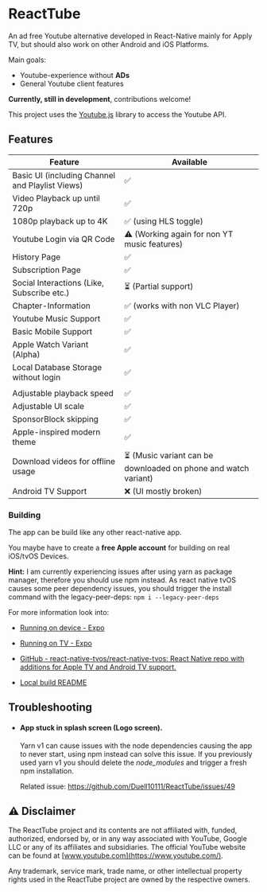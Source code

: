 # ReactTube

An ad free Youtube alternative developed in React-Native mainly for Apply TV, but should also work on other Android and iOS Platforms.

Main goals:

- Youtube-experience without **ADs**
- General Youtube client features

**Currently, still in development**, contributions welcome!

This project uses the [Youtube.js](https://github.com/LuanRT/YouTube.js) library to access the Youtube API.

## Features

| Feature                                         | Available                                                      |
|-------------------------------------------------|----------------------------------------------------------------|
| Basic UI (including Channel and Playlist Views) | ✅                                                              |
| Video Playback up until 720p                    | ✅                                                              |
| 1080p playback up to 4K                         | ✅ (using HLS toggle)                                           |
| Youtube Login via QR Code                       | ⚠️ (Working again for non YT music features)                   |
| History Page                                    | ✅                                                              |
| Subscription Page                               | ✅                                                              |
| Social Interactions (Like, Subscribe etc.)      | ⏳ (Partial support)                                            |
| Chapter-Information                             | ✅ (works with non VLC Player)                                  |
| Youtube Music Support                           | ✅                                                              |
| Basic Mobile Support                            | ✅                                                              |
| Apple Watch Variant (Alpha)                     | ✅                                                              |
| Local Database Storage without login            | ✅
                                    |
| Adjustable playback speed                      | ✅ |
| Adjustable UI scale                            | ✅ |
| SponsorBlock skipping                          | ✅ |
| Apple-inspired modern theme                    | ✅ |
| Download videos for offline usage               | ⏳ (Music variant can be downloaded on phone and watch variant) |
| Android TV Support                              | ❌ (UI mostly broken)                                           |

### Building

The app can be build like any other react-native app.

You maybe have to create a **free Apple account** for building on real iOS/tvOS Devices.

**Hint:** I am currently experiencing issues after using yarn as package manager, therefore you should use npm instead.
As react native tvOS causes some peer dependency issues, you should trigger the install command with the legacy-peer-deps:
`npm i --legacy-peer-deps`

For more information look into:

- [Running on device - Expo](https://docs.expo.dev/build/internal-distribution/)

- [Running on TV - Expo](https://docs.expo.dev/guides/building-for-tv/#build-for-apple-tv)

- [GitHub - react-native-tvos/react-native-tvos: React Native repo with additions for Apple TV and Android TV support.](https://github.com/react-native-tvos/react-native-tvos)

- [Local build README](LOCALBUILD.md)

## Troubleshooting

- #### App stuck in splash screen (Logo screen).

  Yarn v1 can cause issues with the node dependencies causing the app to never start, using npm instead can solve this issue.
  If you previously used yarn v1 you should delete the _node_modules_ and trigger a fresh npm installation.
  
  Related issue: https://github.com/Duell10111/ReactTube/issues/49


## ⚠️ Disclaimer

The ReactTube project and its contents are not affiliated with, funded, authorized, endorsed by, or in any way associated with YouTube, Google LLC or any of its affiliates and subsidiaries. The official YouTube website can be found at [www.youtube.com](https://www.youtube.com/).

Any trademark, service mark, trade name, or other intellectual property rights used in the ReactTube project are owned by the respective owners.

